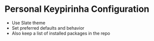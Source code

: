 # Personal Keypirinha Configuration

- Use Slate theme
- Set preferred defaults and behavior
- Also keep a list of installed packages in the repo
